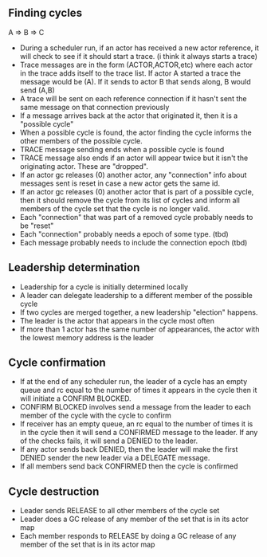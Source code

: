 ## Finding cycles

A => B => C

- During a scheduler run, if an actor has received a new actor reference, it will check to see if it should start a trace. (i think it always starts a trace)
- Trace messages are in the form (ACTOR,ACTOR,etc) where each actor in the trace adds itself to the trace list. If actor A started a trace the message would be (A). If it sends to actor B that sends along, B would send (A,B)
- A trace will be sent on each reference connection if it hasn't sent the same message on that connection previously
- If a message arrives back at the actor that originated it, then it is a "possible cycle"
- When a possible cycle is found, the actor finding the cycle informs the other members of the possible cycle.
- TRACE message sending ends when a possible cycle is found
- TRACE message also ends if an actor will appear twice but it isn't the originating actor. These are "dropped".
- If an actor gc releases (0) another actor, any "connection" info about messages sent is reset in case a new actor gets the same id.
- If an actor gc releases (0) another actor that is part of a possible cycle, then it should remove the cycle from its list of cycles and inform all members of the cycle set that the cycle is no longer valid.
- Each "connection" that was part of a removed cycle probably needs to be "reset"
- Each "connection" probably needs a epoch of some type. (tbd)
- Each message probably needs to include the connection epoch (tbd)

## Leadership determination

- Leadership for a cycle is initially determined locally
- A leader can delegate leadership to a different member of the possible cycle
- If two cycles are merged together, a new leadership "election" happens.
- The leader is the actor that appears in the cycle most often
- If more than 1 actor has the same number of appearances, the actor with the lowest memory address is the leader

## Cycle confirmation

- If at the end of any scheduler run, the leader of a cycle has an empty queue and rc equal to the number of times it appears in the cycle then it will initiate a CONFIRM BLOCKED.
- CONFIRM BLOCKED involves send a message from the leader to each member of the cycle with the cycle to confirm
- If receiver has an empty queue, an rc equal to the number of times it is in the cycle then it will send a CONFIRMED message to the leader. If any of the checks fails, it will send a DENIED to the leader.
- If any actor sends back DENIED, then the leader will make the first DENIED sender the new leader via a DELEGATE message.
- If all members send back CONFIRMED then the cycle is confirmed

## Cycle destruction

- Leader sends RELEASE to all other members of the cycle set
- Leader does a GC release of any member of the set that is in its actor map
- Each member responds to RELEASE by doing a GC release of any member of the set that is in its actor map
